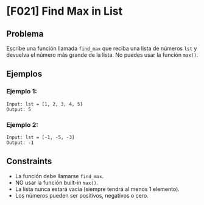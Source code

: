 # [F021] Find Max in List

## Problema

Escribe una función llamada `find_max` que reciba una lista de números `lst` y devuelva el número más grande de la lista. No puedes usar la función `max()`.

## Ejemplos

### Ejemplo 1:
```
Input: lst = [1, 2, 3, 4, 5]
Output: 5
```

### Ejemplo 2:
```
Input: lst = [-1, -5, -3]
Output: -1
```

## Constraints

- La función debe llamarse `find_max`.
- NO usar la función built-in `max()`.
- La lista nunca estará vacía (siempre tendrá al menos 1 elemento).
- Los números pueden ser positivos, negativos o cero.
